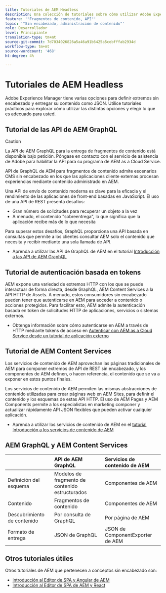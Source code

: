 ```yaml
---
title: Tutoriales de AEM Headless
description: Una colección de tutoriales sobre cómo utilizar Adobe Experience Manager como un CMS sin encabezado.
feature: '"Fragmentos de contenido, API"'
topic: '"Sin encabezado, administración de contenido"'
role: Desarrollador
level: Principiante
translation-type: tm+mt
source-git-commit: 7d7034026826a5a46a91b6425a5cebfffab2934d
workflow-type: tm+mt
source-wordcount: '468'
ht-degree: 4%

---
```



# Tutoriales de AEM Headless

Adobe Experience Manager tiene varias opciones para definir extremos sin encabezado y entregar su contenido como JSON. Utilice tutoriales prácticos para explorar cómo utilizar las distintas opciones y elegir lo que es adecuado para usted.

## Tutorial de las API de AEM GraphQL

>[!CAUTION]
>
> La API de AEM GraphQL para la entrega de fragmentos de contenido está disponible bajo petición.
> Póngase en contacto con el servicio de asistencia de Adobe para habilitar la API para su programa de AEM as a Cloud Service.

API de GraphQL de AEM para fragmentos de contenido
admite escenarios CMS sin encabezado en los que las aplicaciones cliente externas procesan experiencias mediante contenido administrado en AEM.

Una API de envío de contenido moderna es clave para la eficacia y el rendimiento de las aplicaciones de front-end basadas en JavaScript. El uso de una API de REST presenta desafíos:

* Gran número de solicitudes para recuperar un objeto a la vez
* A menudo, el contenido &quot;sobreentrega&quot;, lo que significa que la aplicación recibe más de lo que necesita

Para superar estos desafíos, GraphQL proporciona una API basada en consultas que permite a los clientes consultar AEM solo el contenido que necesita y recibir mediante una sola llamada de API.

* Aprenda a utilizar las API de GraphQL de AEM en el tutorial [Introducción a las API de AEM GraphQL](./graphql/overview.md)

## Tutorial de autenticación basada en tokens

AEM expone una variedad de extremos HTTP con los que se puede interactuar de forma directa, desde GraphQL, AEM Content Services a la API HTTP de Assets. A menudo, estos consumidores sin encabezado pueden tener que autenticarse en AEM para acceder a contenido o acciones protegidos. Para facilitar esto, AEM admite la autenticación basada en token de solicitudes HTTP de aplicaciones, servicios o sistemas externos.

* Obtenga información sobre cómo autenticarse en AEM a través de HTTP mediante tokens de acceso en [Autenticar con AEM as a Cloud Service desde un tutorial de aplicación externo](./authentication/overview.md)

## Tutorial de AEM Content Services

Los servicios de contenido de AEM aprovechan las páginas tradicionales de AEM para componer extremos de API de REST sin encabezado, y los componentes de AEM definen, o hacen referencia, el contenido que se va a exponer en estos puntos finales.

Los servicios de contenido de AEM permiten las mismas abstracciones de contenido utilizadas para crear páginas web en AEM Sites, para definir el contenido y los esquemas de estas API HTTP. El uso de AEM Pages y AEM Components permite a los especialistas en marketing componer y actualizar rápidamente API JSON flexibles que pueden activar cualquier aplicación.

* Aprenda a utilizar los servicios de contenido de AEM en el [tutorial Introducción a los servicios de contenido de AEM](./content-services/overview.md)

## AEM GraphQL y AEM Content Services

|  | API de AEM GraphQL | Servicios de contenido de AEM |
|--------------------------------|:-----------------|:---------------------|
| Definición del esquema | Modelos de fragmento de contenido estructurados | Componentes de AEM |
| Contenido | Fragmentos de contenido | Componentes de AEM |
| Descubrimiento de contenido | Por consulta de GraphQL | Por página de AEM |
| Formato de entrega | JSON de GraphQL | JSON de ComponentExporter de AEM |

## Otros tutoriales útiles

Otros tutoriales de AEM que pertenecen a conceptos sin encabezado son:

* [Introducción al Editor de SPA y Angular de AEM](https://experienceleague.adobe.com/docs/experience-manager-learn/spa-angular-tutorial/overview.html)
* [Introducción al Editor de SPA de AEM y React](https://experienceleague.adobe.com/docs/experience-manager-learn/spa-react-tutorial/overview.html)
